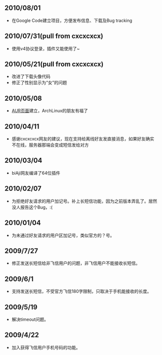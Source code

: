 ## 2010/08/01 ##
  * 在Google Code建立项目，方便发布信息、下载及Bug tracking
## 2010/07/31(pull from cxcxcxcx) ##
  * 使用v4协议登录，插件又能使用了~
## 2010/05/21(pull from cxcxcxcx) ##
  * 改进了下载头像代码
  * 修正了性别显示为“女”的问题
## 2010/05/08 ##
  * [AUR页面](http://aur.archlinux.org/packages.php?ID=37072)建立，ArchLinux的朋友有福了
## 2010/04/11 ##
  * 感谢cxcxcxcx网友的建议，现在支持给离线好友发直接消息，如果好友确实不在线，服务器那端会变成短信发给对方
## 2010/03/04 ##
  * biAji网友编译了64位插件
## 2010/02/07 ##
  * 为拒绝好友请求的用户加记号。补上长短信功能，因为之前版本弄乱了。居然没人报告这个Bug，:(
## 2010/01/04 ##
  * 为未通过好友请求的用户区加记号，类似官方的？号。
## 2009/7/27 ##
  * 修正发送长短信给非飞信用户的问题，非飞信用户不能接收长短信。
## 2009/6/1 ##
  * 支持发送长短信，不受官方飞信180字限制，只取决于手机能接收的长度。
## 2009/5/19 ##
  * 解决timeout问题。
## 2009/4/22 ##
  * 加入获得飞信用户手机号码的功能。